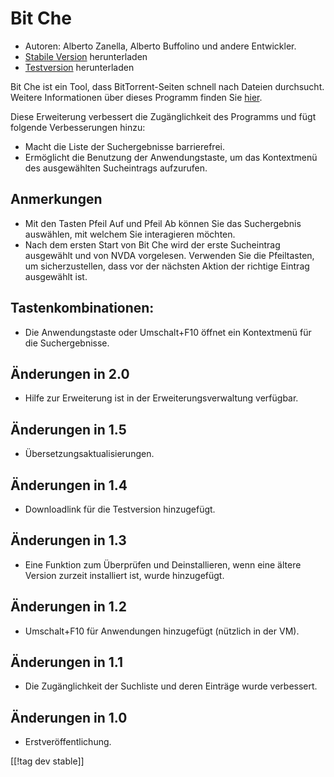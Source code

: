 # Bit Che #
*   Autoren: Alberto Zanella, Alberto Buffolino und andere Entwickler.
*   [Stabile Version][1] herunterladen
*   [Testversion][3] herunterladen

Bit Che ist ein Tool, dass BitTorrent-Seiten schnell nach Dateien
durchsucht. Weitere Informationen über dieses Programm finden Sie [hier][2].

Diese Erweiterung verbessert die Zugänglichkeit des Programms und fügt
folgende Verbesserungen hinzu:

*   Macht die Liste der Suchergebnisse barrierefrei.
*   Ermöglicht die Benutzung der Anwendungstaste, um das Kontextmenü des
    ausgewählten Sucheintrags aufzurufen.


## Anmerkungen ##
*   Mit den Tasten Pfeil Auf und Pfeil Ab können Sie das Suchergebnis
    auswählen, mit welchem Sie interagieren möchten.
*   Nach dem ersten Start von Bit Che wird der erste Sucheintrag ausgewählt
    und von NVDA vorgelesen. Verwenden Sie die Pfeiltasten, um
    sicherzustellen, dass vor der nächsten Aktion der richtige Eintrag
    ausgewählt ist.


## Tastenkombinationen: ##
*   Die Anwendungstaste oder Umschalt+F10 öffnet ein Kontextmenü für die
    Suchergebnisse.


## Änderungen in 2.0 ##
*   Hilfe zur Erweiterung ist in der Erweiterungsverwaltung verfügbar.

## Änderungen in 1.5 ##
*   Übersetzungsaktualisierungen.

## Änderungen in 1.4 ##
*   Downloadlink für die Testversion hinzugefügt.

## Änderungen in 1.3 ##
*   Eine Funktion zum Überprüfen und Deinstallieren, wenn eine ältere
    Version zurzeit installiert ist, wurde hinzugefügt.

## Änderungen in 1.2 ##
*   Umschalt+F10 für Anwendungen hinzugefügt (nützlich in der VM).

## Änderungen in 1.1 ##
*   Die Zugänglichkeit der Suchliste und deren Einträge wurde verbessert.

## Änderungen in 1.0 ##
*   Erstveröffentlichung.

[[!tag dev stable]]

[1]: https://addons.nvda-project.org/files/get.php?file=bc

[2]: https://www.convivea.com

[3]: https://addons.nvda-project.org/files/get.php?file=bc-dev

